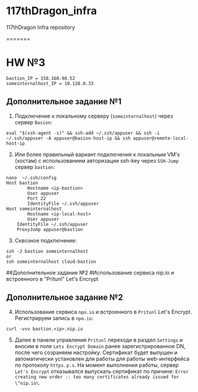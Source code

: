 # 117thDragon_infra
117thDragon Infra repository

=======
# HW №3
```
bastion_IP = 158.160.98.52
someinternalhost_IP = 10.128.0.33
```
## Дополнительное задание №1
1. Подключение к локальному серверу (`someinternalhost`) через сервер `Basion`:
```
eval "$(ssh-agent -s)" && ssh-add ~/.ssh/appuser && ssh -i ~/.ssh/appuser -A appuser@basion-host-ip && ssh appuser@remote-local-host-ip
```
2. Или более правильный вариант подключения к локальным VM's (хостам) с использованием авторизации ssh-key через `SSH-Jump` сервер `bastion`:
```
nano  ~/.ssh/config
Host bastion
        Hostname <ip-bastion>
        User appuser
        Port 22
        IdentityFile ~/.ssh/appuser
Host someinternalhost
        Hostname <ip-local-host>
        User appuser
	IdentityFile ~/.ssh/appuser
	ProxyJump appuser@bastion
```
3. Сквозное подключение:
```
ssh -J bastion someinternalhost
or
ssh someinternalhost cloud-bastion
```
##Дополнительное задание №2
#Использование сервиса nip.io и встроенного в "Pritunl" Let's Encrypt

## Дополнительное задание №2
4. Использование сервиса `npo.io` и встроенного в `Pritunl` Let's Encrypt. Регистрируем запись в `npo.io`:
```
curl -vvv bastion.<ip>.nip.io
```
5. Далее в панели управления `Pritunl` переходи в раздел `Settings` и вносим в поле `Lets Encrypt Domain` ранее зарегистрированное DN, после чего созраняем настройку. Сертификат будет выпущен и автоматически установлен для работы для работы web-интерфейса по протоколу `https`. `p.s`. На момент выполнения работы, сервер `Let's Encrypt` отказывался выпускать сертификат по причине: `Error creating new order :: too many certificates already issued for \"nip.io\`.
